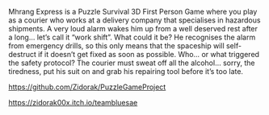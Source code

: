 Mhrang Express is a Puzzle Survival 3D First Person Game where you play as a courier who works at a delivery company that specialises in hazardous shipments. 
A very loud alarm wakes him up from a well deserved rest after a long… let’s call it “work shift”. What could it be? 
He recognises the alarm from emergency drills, so this only means that the spaceship will self-destruct if it doesn’t get fixed as soon as possible. 
Who… or what triggered the safety protocol? The courier must sweat off all the alcohol… sorry, the tiredness, put his suit on and grab his repairing tool before it’s too late.

https://github.com/Zidorak/PuzzleGameProject

https://zidorak00x.itch.io/teambluesae